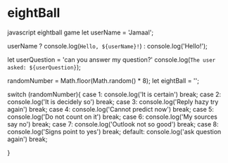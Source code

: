 # eightBall
javascript eightball game
let userName = 'Jamaal';


userName ? console.log(`Hello, ${userName}!`) : console.log('Hello!');

let userQuestion = 'can you answer my question?'
console.log(`The user asked: ${userQuestion}`);

randomNumber = Math.floor(Math.random() * 8);
let eightBall = '';

switch (randomNumber){
  case 1:
  console.log('It is certain')
  break;
  case 2:
  console.log('It is decidely so')
  break;
  case 3:
  console.log('Reply hazy try again')
  break;
  case 4:
  console.log('Cannot predict now')
  break;
  case 5:
  console.log('Do not count on it')
  break;
  case 6:
  console.log('My sources say no')
  break;
  case 7:
  console.log('Outlook not so good')
  break;
  case 8:
  console.log('Signs point to yes')
  break;
  default:
  console.log('ask question again')
  break;

}
